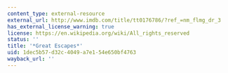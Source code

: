 ```yaml
---
content_type: external-resource
external_url: http://www.imdb.com/title/tt0176786/?ref_=nm_flmg_dr_3
has_external_license_warning: true
license: https://en.wikipedia.org/wiki/All_rights_reserved
status: ''
title: '*Great Escapes*'
uid: 1dec5b57-d32c-4049-a7e1-54e650bf4763
wayback_url: ''
---
```

